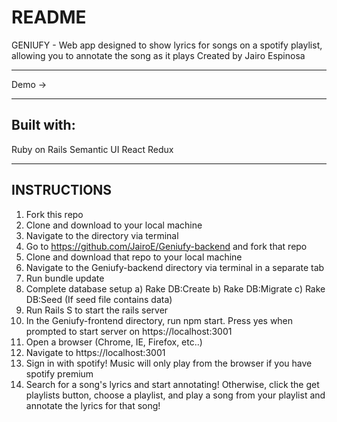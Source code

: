 # README

GENIUFY - Web app designed to show lyrics for songs on a spotify playlist, allowing you to annotate the song as it plays
Created by Jairo Espinosa

____________
Demo ->
____________
## Built with:
Ruby on Rails
Semantic UI
React
Redux
____________
## INSTRUCTIONS

1. Fork this repo
2. Clone and download to your local machine
3. Navigate to the directory via terminal
4. Go to https://github.com/JairoE/Geniufy-backend and fork that repo
5. Clone and download that repo to your local machine
6. Navigate to the Geniufy-backend directory via terminal in a separate tab
7. Run bundle update
8. Complete database setup a) Rake DB:Create b) Rake DB:Migrate c) Rake DB:Seed (If seed file contains data)
9. Run Rails S to start the rails server
10. In the Geniufy-frontend directory, run npm start. Press yes when prompted to start server on https://localhost:3001
11. Open a browser (Chrome, IE, Firefox, etc..)
12. Navigate to https://localhost:3001
13. Sign in with spotify! Music will only play from the browser if you have spotify premium
14. Search for a song's lyrics and start annotating! Otherwise, click the get playlists button, choose a playlist, and play a song from your playlist and annotate the lyrics for that song!
